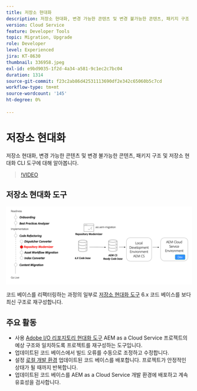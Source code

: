 ```yaml
---
title: 저장소 현대화
description: 저장소 현대화, 변경 가능한 콘텐츠 및 변경 불가능한 콘텐츠, 패키지 구조 및 저장소 현대화 CLI 도구에 대해 알아봅니다.
version: Cloud Service
feature: Developer Tools
topic: Migration, Upgrade
role: Developer
level: Experienced
jira: KT-8630
thumbnail: 336958.jpeg
exl-id: e9bd9035-1f2d-4a34-a581-9c1ec2c7bc04
duration: 1314
source-git-commit: f23c2ab86d42531113690df2e342c65060b5c7cd
workflow-type: tm+mt
source-wordcount: '145'
ht-degree: 0%

---
```


# 저장소 현대화

저장소 현대화, 변경 가능한 콘텐츠 및 변경 불가능한 콘텐츠, 패키지 구조 및 저장소 현대화 CLI 도구에 대해 알아봅니다.

>[!VIDEO](https://video.tv.adobe.com/v/336958?quality=12&learn=on)

## 저장소 현대화 도구

![저장소 현대화 도구](./assets/repository-modernizer.png)

코드 베이스를 리팩터링하는 과정의 일부로 [저장소 현대화 도구](https://experienceleague.adobe.com/docs/experience-manager-cloud-service/moving/refactoring-tools/repo-modernizer.html) 6.x 코드 베이스를 보다 최신 구조로 재구성합니다.

## 주요 활동

* 사용 [Adobe I/O 리포지토리 현대화 도구](https://github.com/adobe/aio-cli-plugin-aem-cloud-service-migration#command-aio-aem-migrationrepository-modernizer) AEM as a Cloud Service 프로젝트의 예상 구조와 일치하도록 프로젝트를 재구성하는 도구입니다.
* 업데이트된 코드 베이스에서 빌드 오류를 수동으로 조정하고 수정합니다.
* 설정 [로컬 개발 환경](https://experienceleague.adobe.com/docs/experience-manager-learn/cloud-service/local-development-environment-set-up/overview.html?lang=ko-KR) 업데이트된 코드 베이스를 배포합니다. 프로젝트가 안정적인 상태가 될 때까지 반복합니다.
* 업데이트된 코드 베이스를 AEM as a Cloud Service 개발 환경에 배포하고 계속 유효성을 검사합니다.
